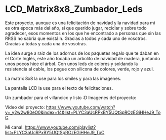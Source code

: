 # LCD_Matrix8x8_Zumbador_Leds
Este proyecto, aunque es una felicitación de navidad y la navidad para mi es otra epoca más del año, si que querido jugar, reciclar y sobre todo agradecer, esos momentos en los que he encontrado a personas que sin las RRSS no sabría que existáin. 
Gracias a todos y cada uno de vosotros.
Gracias a todas y cada una de vosotras.

La idea surge a raiz de los adornos de los paquetes regalo que te daban en el Corte Inglés, este año tocaba un arbolito de navidad de madera, juntando unos pocos hice el árbol. Con unos leds de colores y soldando la resistencia al cable, los pegue con silicona de colores, verde, rojo y azul.

La matrix 8x8 la use para los smiles y para las imagenes.

La pantalla LCD la use para el texto de felicitaciones.

Un zumbador para el villancico y listo :D
Imagenes del proyecto:
<img>

Video del proyecto:
https://www.youtube.com/watch?v=_y2w2w80eO0&index=14&list=PLYC3aUcRPxBY5UQtSpROzEGiHHeJ9_ToC

Mi canal:
https://www.youtube.com/playlist?list=PLYC3aUcRPxBY5UQtSpROzEGiHHeJ9_ToC
